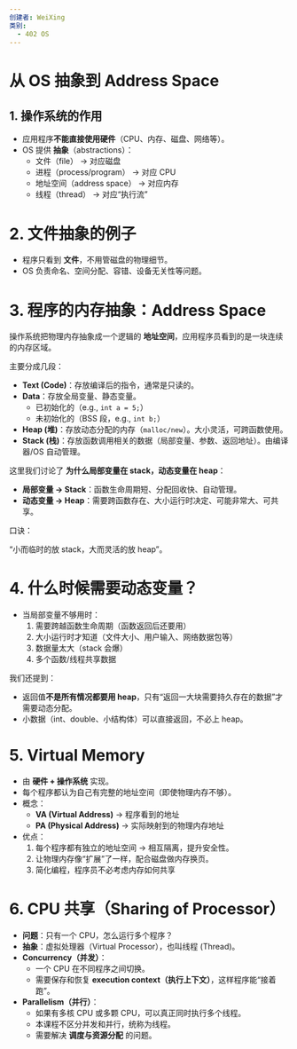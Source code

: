 ```yaml
---
创建者: WeiXing
类别:
  - 402 OS
---
```

# 从 OS 抽象到 Address Space

## 1. 操作系统的作用

- 应用程序**不能直接使用硬件**（CPU、内存、磁盘、网络等）。
- OS 提供 **抽象**（abstractions）：
    - 文件（file） → 对应磁盘
    - 进程（process/program） → 对应 CPU
    - 地址空间（address space） → 对应内存
    - 线程（thread） → 对应“执行流”

# 2. 文件抽象的例子

- 程序只看到 **文件**，不用管磁盘的物理细节。
- OS 负责命名、空间分配、容错、设备无关性等问题。

# 3. 程序的内存抽象：Address Space

操作系统把物理内存抽象成一个逻辑的 **地址空间**，应用程序员看到的是一块连续的内存区域。

主要分成几段：

- **Text (Code)**：存放编译后的指令，通常是只读的。
- **Data**：存放全局变量、静态变量。
    - 已初始化的（e.g., `int a = 5;`）
    - 未初始化的（BSS 段，e.g., `int b;`）
- **Heap (堆)**：存放动态分配的内存（`malloc/new`）。大小灵活，可跨函数使用。
- **Stack (栈)**：存放函数调用相关的数据（局部变量、参数、返回地址）。由编译器/OS 自动管理。

这里我们讨论了 **为什么局部变量在 stack，动态变量在 heap**：

- **局部变量 → Stack**：函数生命周期短、分配回收快、自动管理。
- **动态变量 → Heap**：需要跨函数存在、大小运行时决定、可能非常大、可共享。

口诀：

“小而临时的放 stack，大而灵活的放 heap”。

# 4. 什么时候需要动态变量？

- 当局部变量不够用时：
    1. 需要跨越函数生命周期（函数返回后还要用）
    2. 大小运行时才知道（文件大小、用户输入、网络数据包等）
    3. 数据量太大（stack 会爆）
    4. 多个函数/线程共享数据

我们还提到：

- 返回值**不是所有情况都要用 heap**，只有“返回一大块需要持久存在的数据”才需要动态分配。
- 小数据（int、double、小结构体）可以直接返回，不必上 heap。

# 5. Virtual Memory

- 由 **硬件 + 操作系统** 实现。
- 每个程序都认为自己有完整的地址空间（即使物理内存不够）。
- 概念：
    - **VA (Virtual Address)** → 程序看到的地址
    - **PA (Physical Address)** → 实际映射到的物理内存地址
- 优点：
    1. 每个程序都有独立的地址空间 → 相互隔离，提升安全性。
    2. 让物理内存像“扩展”了一样，配合磁盘做内存换页。
    3. 简化编程，程序员不必考虑内存如何共享

# 6. CPU 共享（Sharing of Processor）

- **问题**：只有一个 CPU，怎么运行多个程序？
- **抽象**：虚拟处理器（Virtual Processor），也叫线程 (Thread)。
- **Concurrency（并发）**：
    - 一个 CPU 在不同程序之间切换。
    - 需要保存和恢复 **execution context（执行上下文）**，这样程序能“接着跑”。
- **Parallelism（并行）**：
    - 如果有多核 CPU 或多颗 CPU，可以真正同时执行多个线程。
    - 本课程不区分并发和并行，统称为线程。
    - 需要解决 **调度与资源分配** 的问题。